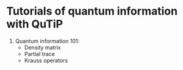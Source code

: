 # Tutorials of quantum information with QuTiP

1. Quantum information 101:
   - Density matrix
   - Partial trace
   - Krauss operators
